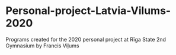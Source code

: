 # Personal-project-Latvia-Vilums-2020
Programs created for the 2020 personal project at Rīga State 2nd Gymnasium by Francis Viļums

